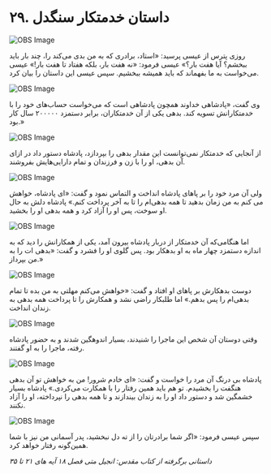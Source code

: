 # ۲۹. داستان خدمتکار سنگدل

![OBS Image](https://cdn.door43.org/obs/jpg/360px/obs-en-29-01.jpg)

روزی پترس از عیسی پرسید: «استاد، برادری که به من بدی می‌کند را، چند بار باید ببخشم؟ آیا  هفت بار؟» عیسی فرمود: «نه هفت بار، بلکه هفتاد تا هفت بار!» عیسی می‌خواست به ما بفهماند که باید همیشه ببخشیم. سپس عیسی این داستان را بیان کرد.

![OBS Image](https://cdn.door43.org/obs/jpg/360px/obs-en-29-02.jpg)

وی گفت، «پادشاهی خداوند همچون پادشاهی است که می‌خواست حساب‌های خود را با خدمتکارانش تسویه کند. بدهی یکی از آن خدمتکاران، برابر دستمزد ۲۰۰۰۰۰ سال کار بود.»

![OBS Image](https://cdn.door43.org/obs/jpg/360px/obs-en-29-03.jpg)

از آنجایی که خدمتکار نمی‌توانست این مقدار بدهی را بپردازد، پادشاه دستور داد در ازای آن بدهی‌، او را با زن و فرزندان و تمام دارایی‌هایش بفروشند.

![OBS Image](https://cdn.door43.org/obs/jpg/360px/obs-en-29-04.jpg)

ولی آن مرد خود را بر پاهای پادشاه انداخت و التماس نمود و گفت: «ای پادشاه، خواهش می کنم به من زمان بدهید تا همه بدهی‌ام را تا به آخر پرداخت کنم.» پادشاه دلش به حال او سوخت، پس او را آزاد کرد و همه بدهی او را بخشید.

![OBS Image](https://cdn.door43.org/obs/jpg/360px/obs-en-29-05.jpg)

اما هنگامی‌که آن خدمتکار از دربار پادشاه بیرون آمد، یکی از همکارانش را دید که به اندازه دستمزد چهار ماه به او بدهکار بود. پس گلوی او را فشرد و گفت: «بدهی ات را به من بپرداز.»

![OBS Image](https://cdn.door43.org/obs/jpg/360px/obs-en-29-06.jpg)

دوست بدهکارش بر پاهای او افتاد و گفت: «خواهش می‌کنم مهلتی به من بده تا تمام بدهی‌ام را پس بدهم.» اما طلبکار راضی نشد و همکارش را تا پرداخت همه بدهی به زندان انداخت.

![OBS Image](https://cdn.door43.org/obs/jpg/360px/obs-en-29-07.jpg)

وقتی دوستان آن شخص این ماجرا را شنیدند، بسیار اندوهگین شدند و به حضور پادشاه رفته، ماجرا را به او گفتند.

![OBS Image](https://cdn.door43.org/obs/jpg/360px/obs-en-29-08.jpg)

پادشاه بی درنگ آن مرد را خواست و گفت: «ای خادم شرور! من به خواهش تو آن بدهی هنگفت را بخشیدم. تو هم باید همین رفتار را با همکارت می‌کردی.» پادشاه بسیار خشمگین شد و دستور داد او  را به زندان بیندازند و تا همه بدهی‌ را نپرداخته، او را آزاد نکنند.

![OBS Image](https://cdn.door43.org/obs/jpg/360px/obs-en-29-09.jpg)

سپس عیسی فرمود: «اگر شما برادرتان را از ته دل نبخشید، پدر آسمانی من نیز با شما همین‌گونه رفتار خواهد کرد.

_داستانی برگرفته از کتاب مقدس: انجیل متی فصل ۱۸ آیه های ۲۱ تا ۳۵_
